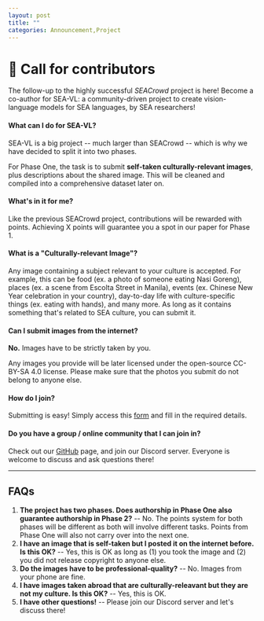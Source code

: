 ```yaml
---
layout: post
title: ""
categories: Announcement,Project
---
```


# 🚨 Call for contributors
The follow-up to the highly successful *SEACrowd* project is here! Become a co-author for SEA-VL: a community-driven project to create vision-language models for SEA languages, by SEA researchers!

<!-- ADD A SHORT BANNER HERE, SOMETHING THE SIZE OF A TWITTER BANNER WITH THE PROJECT NAME -->

#### What can I do for SEA-VL?
SEA-VL is a big project -- much larger than SEACrowd -- which is why we have decided to split it into two phases.

For Phase One, the task is to submit **self-taken culturally-relevant images**, plus descriptions about the shared image. This will be cleaned and compiled into a comprehensive dataset later on.

#### What's in it for me?
Like the previous SEACrowd project, contributions will be rewarded with points. Achieving X points will guarantee you a spot in our paper for Phase 1.

#### What is a "Culturally-relevant Image"?
Any image containing a subject relevant to your culture is accepted. For example, this can be food (ex. a photo of someone eating Nasi Goreng), places (ex. a scene from Escolta Street in Manila), events (ex. Chinese New Year celebration in your country), day-to-day life with culture-specific things (ex. eating with hands), and many more. As long as it contains something that's related to SEA culture, you can submit it.

#### Can I submit images from the internet?
**No.** Images have to be strictly taken by you.

Any images you provide will be later licensed under the open-source CC-BY-SA 4.0 license. Please make sure that the photos you submit do not belong to anyone else.

#### How do I join?
Submitting is easy! Simply access this [form](https://docs.google.com/forms/d/e/1FAIpQLScHKqaNlh-SvTD75AtWKkNhFvPNXXDy1eFyrqy3XGXq7M15Vw/viewform) and fill in the required details.

#### Do you have a group / online community that I can join in?
Check out our [GitHub](https://github.com/SEACrowd) page, and join our Discord server. Everyone is welcome to discuss and ask questions there!

---

## FAQs
1. **The project has two phases. Does authorship in Phase One also guarantee authorship in Phase 2?** -- No. The points system for both phases will be different as both will involve different tasks. Points from Phase One will also not carry over into the next one.
2. **I have an image that is self-taken but I posted it on the internet before. Is this OK?** -- Yes, this is OK as long as (1) you took the image and (2) you did not release copyright to anyone else.
3. **Do the images have to be professional-quality?** -- No. Images from your phone are fine.
4. **I have images taken abroad that are culturally-releavant but they are not my culture. Is this OK?** -- Yes, this is OK. 
5. **I have other questions!** -- Please join our Discord server and let's discuss there!


<!-- CHANGE THIS TO THE NEW POSTER -->
<!-- <img width="500" alt="SEACrowd Poster" src="https://github.com/SEACrowd/seacrowd.github.io/blob/master/images/SEACrowd_Poster_1x.png?raw=true"> -->